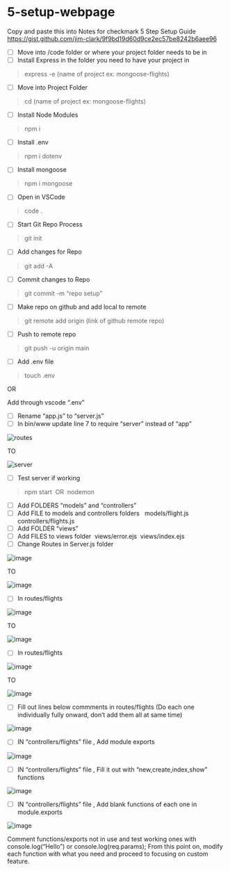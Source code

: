 # 5-setup-webpage
Copy and paste this into Notes for checkmark
5 Step Setup Guide
 https://gist.github.com/jim-clark/9f9bd19d60d9ce2ec57be8242b6aee96

- [ ] Move into /code folder or where your project folder needs to be in
- [ ] Install Express in the folder you need to have your project in 
> express -e (name of project ex: mongoose-flights)
- [ ] Move into Project Folder
> cd (name of project ex: mongoose-flights)
- [ ] Install Node Modules 
> npm i
- [ ] Install .env 
> npm i dotenv
- [ ] Install mongoose 
> npm i mongoose
- [ ] Open in VSCode 
> code .
- [ ] Start Git Repo Process 
> git init
- [ ] Add changes for Repo 
> git add -A
- [ ] Commit changes to Repo 
> git commit -m “repo setup”
- [ ] Make repo on github and add local to remote 
> git remote add origin (link of github remote repo)
- [ ] Push to remote repo 
> git push -u origin main
- [ ] Add .env file
> touch .env

OR

Add through vscode “.env”

- [ ] Rename “app.js” to “server.js”
- [ ] In bin/www update line 7 to require “server” instead of “app”

![routes](https://i.imgur.com/IvNxOxC.png)

TO

![server](https://i.imgur.com/E2990JD.png)

- [ ] Test server if working 
> npm start 
OR 
> nodemon
- [ ] Add FOLDERS “models” and “controllers”
- [ ] Add FILE to models and controllers folders  
models/flight.js 
controllers/flights.js
- [ ] Add FOLDER “views”
- [ ] Add FILES to views folder 
views/error.ejs 
views/index.ejs
- [ ] Change Routes in Server.js folder

![image](https://i.imgur.com/IvNxOxC.png)

TO

![image]()

- [ ] In routes/flights

![image]()

TO

![image]()

- [ ] In routes/flights

![image]()

TO

![image]()

- [ ] Fill out lines below commments in routes/flights (Do each one individually fully onward, don’t add them all at same time)

![image]()

- [ ] IN “controllers/flights” file , Add module exports

![image]()

- [ ] IN “controllers/flights” file , Fill it out with “new,create,index,show” functions

![image]()

- [ ] IN “controllers/flights” file , Add blank functions of each one in module.exports

![image]()

Comment functions/exports not in use and test working ones with console.log(“Hello”) or console.log(req.params);
From this point on, modify each function with what you need and proceed to focusing on custom feature.

